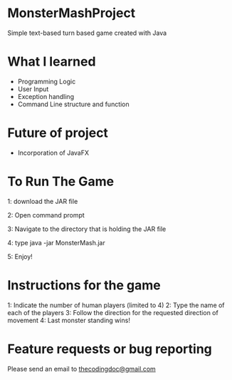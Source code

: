 # MonsterMashProject
Simple text-based turn based game created with Java

# What I learned
- Programming Logic
- User Input
- Exception handling
- Command Line structure and function

# Future of project
- Incorporation of JavaFX

# To Run The Game
1: download the JAR file

2: Open command prompt

3: Navigate to the directory that is holding the JAR file

4: type java -jar MonsterMash.jar

5: Enjoy!

# Instructions for the game
1: Indicate the number of human players (limited to 4)
2: Type the name of each of the players
3: Follow the direction for the requested direction of movement
4: Last monster standing wins!

# Feature requests or bug reporting
Please send an email to thecodingdoc@gmail.com
